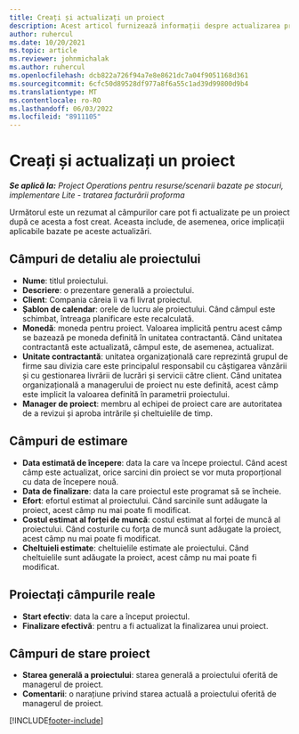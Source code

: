 ```yaml
---
title: Creați și actualizați un proiect
description: Acest articol furnizează informații despre actualizarea proiectelor în Project Operations.
author: ruhercul
ms.date: 10/20/2021
ms.topic: article
ms.reviewer: johnmichalak
ms.author: ruhercul
ms.openlocfilehash: dcb822a726f94a7e8e8621dc7a04f9051168d361
ms.sourcegitcommit: 6cfc50d89528df977a8f6a55c1ad39d99800d9b4
ms.translationtype: MT
ms.contentlocale: ro-RO
ms.lasthandoff: 06/03/2022
ms.locfileid: "8911105"
---
```

# <a name="create-and-update-a-project"></a>Creați și actualizați un proiect

_**Se aplică la:** Project Operations pentru resurse/scenarii bazate pe stocuri, implementare Lite - tratarea facturării proforma_

Următorul este un rezumat al câmpurilor care pot fi actualizate pe un proiect după ce acesta a fost creat. Aceasta include, de asemenea, orice implicații aplicabile bazate pe aceste actualizări.

## <a name="project-detail-fields"></a>Câmpuri de detaliu ale proiectului

- **Nume**: titlul proiectului.
- **Descriere**: o prezentare generală a proiectului.
- **Client**: Compania căreia îi va fi livrat proiectul.
- **Șablon de calendar**: orele de lucru ale proiectului. Când câmpul este schimbat, întreaga planificare este recalculată.
- **Monedă**: moneda pentru proiect. Valoarea implicită pentru acest câmp se bazează pe moneda definită în unitatea contractantă. Când unitatea contractantă este actualizată, câmpul este, de asemenea, actualizat.
- **Unitate contractantă**: unitatea organizațională care reprezintă grupul de firme sau divizia care este principalul responsabil cu câștigarea vânzării și cu gestionarea livrării de lucrări și servicii către client.  Când unitatea organizațională a managerului de proiect nu este definită, acest câmp este implicit la valoarea definită în parametrii proiectului.
- **Manager de proiect**: membru al echipei de proiect care are autoritatea de a revizui și aproba intrările și cheltuielile de timp.

## <a name="estimate-fields"></a>Câmpuri de estimare

- **Data estimată de începere**: data la care va începe proiectul. Când acest câmp este actualizat, orice sarcini din proiect se vor muta proporțional cu data de începere nouă.
- **Data de finalizare**: data la care proiectul este programat să se încheie.
- **Efort**: efortul estimat al proiectului. Când sarcinile sunt adăugate la proiect, acest câmp nu mai poate fi modificat.
- **Costul estimat al forței de muncă**: costul estimat al forței de muncă al proiectului. Când costurile cu forța de muncă sunt adăugate la proiect, acest câmp nu mai poate fi modificat.
- **Cheltuieli estimate**: cheltuielile estimate ale proiectului. Când cheltuielile sunt adăugate la proiect, acest câmp nu mai poate fi modificat.

## <a name="project-actual-fields"></a>Proiectați câmpurile reale
- **Start efectiv**: data la care a început proiectul.
- **Finalizare efectivă**: pentru a fi actualizat la finalizarea unui proiect.

## <a name="project-status-fields"></a>Câmpuri de stare proiect

- **Starea generală a proiectului**: starea generală a proiectului oferită de managerul de proiect.
- **Comentarii**: o narațiune privind starea actuală a proiectului oferită de managerul de proiect.



[!INCLUDE[footer-include](../includes/footer-banner.md)]
